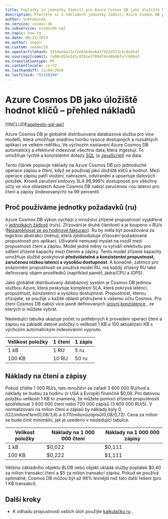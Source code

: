 ```yaml
---
title: Poplatky za jednotky žádosti pro Azure Cosmos DB jako úložiště hodnot klíčů
description: Přečtěte si o nákladech jednotky žádosti Azure Cosmos DB pro jednoduché operace zápisu a čtení, když se používají jako úložiště klíč/hodnota.
author: SnehaGunda
ms.service: cosmos-db
ms.subservice: cosmosdb-sql
ms.topic: how-to
ms.date: 08/23/2019
ms.author: sngun
ms.custom: seodec18
ms.openlocfilehash: 9354ae0a22ef2e8ab4ee6a57563d3f3c4c8e4547
ms.sourcegitcommit: fa90cd55e341c8201e3789df4cd8bd6fe7c809a3
ms.translationtype: MT
ms.contentlocale: cs-CZ
ms.lasthandoff: 11/04/2020
ms.locfileid: "93339294"
---
```

# <a name="azure-cosmos-db-as-a-key-value-store--cost-overview"></a>Azure Cosmos DB jako úložiště hodnot klíčů – přehled nákladů
[!INCLUDE[appliesto-sql-api](includes/appliesto-sql-api.md)]

Azure Cosmos DB je globálně distribuovaná databázová služba pro více modelů, která umožňuje snadnou tvorbu vysoce dostupných a rozsáhlých aplikací ve velkém měřítku. Ve výchozím nastavení Azure Cosmos DB automaticky a efektivně indexovat všechna data, která ingestují. To umožňuje rychlé a konzistentní dotazy [SQL](./sql-query-getting-started.md) (a [JavaScript](stored-procedures-triggers-udfs.md)) na data. 

Tento článek popisuje náklady na Azure Cosmos DB pro jednoduché operace zápisu a čtení, když se používají jako úložiště klíčů a hodnot. Mezi operace zápisu patří vložení, nahrazení, odstranění a upsertuje datových položek. Kromě zaručení smlouvy SLA 99,999% dostupnosti pro všechny účty ve více oblastech Azure Cosmos DB nabízí zaručenou <ou latenci pro čtení a zápisy (indexovaných) na 99 percentil. 

## <a name="why-we-use-request-units-rus"></a>Proč používáme jednotky požadavků (ru)

Azure Cosmos DB výkon vychází z množství zřízené propustnosti vyjádřené v [jednotkách žádosti](request-units.md) (ru/s). Zřizování je druhé členitosti a je koupeno v RU/s ([Nezaměňovat se po hodinové fakturaci](https://azure.microsoft.com/pricing/details/cosmos-db/)). Ru by měla být považována za logickou abstrakci (měnu), která zjednodušuje zřizování požadované propustnosti pro aplikaci. Uživatelé nemusejí myslet na rozdíl mezi propustností čtení a zápisu. Model jedné měny ru vytváří efektivitu pro sdílení zřízené kapacity mezi čtením a zápisy. Tento model zřízené kapacity umožňuje službě poskytovat **předvídatelné a konzistentní propustnost, zaručenou nízkou latenci a vysokou dostupnost**. A konečně, zatímco pro znázornění propustnosti se používá model RU, má každý zřízený RU také definovaný objem prostředků (například paměť, jádra/CPU a IOPS).

Jako globálně distribuovaný databázový systém je Cosmos DB jedinou službou Azure, která poskytuje komplexní SLA, která pokrývá latenci, propustnost, konzistenci a vysokou dostupnost. Propustnost, kterou zřizujete, se použije u každé oblasti přidružené k vašemu účtu Cosmos. Pro čtení Cosmos DB nabízí více jasně definovaných [úrovní konzistence](consistency-levels.md) , ze kterých si můžete vybrat. 

Následující tabulka ukazuje počet ru potřebných k provedení operací čtení a zápisu na základě datové položky o velikosti 1 KB a 100 aktualizací KB s výchozím automatickým indexováním vypnuto. 

|Velikost položky|1 čtení|1 zápis|
|-------------|------|-------|
|1 kB|1 RU|5 ru|
|100 KB|10 RU|50 ru|

## <a name="cost-of-reads-and-writes"></a>Náklady na čtení a zápisy

Pokud zřídíte 1 000 RU/s, tato množství se zařadí 3 600 000 RU/hod a náklady se budou za hodinu (v USA a Evropě) finančně $0,08. Pro datovou položku velikosti 1 KB to znamená, že můžete pomocí zřízené propustnosti spotřebovat 3 600 000 čtení nebo 720 000 zápisů (3 600 000 RU/5). V normalizovaní na milion čtení a zápisů by náklady byly $0,022/milion čtení ($0,08/3,6) a $0.111/milionů zápisů ($0,08/0,72). Cena za milion se bude činit minimální, jak je uvedeno v následující tabulce.

|Velikost položky|Náklady na 1 000 000 čtení|Náklady na 1 000 000 zápisy|
|-------------|-------|--------|
|1 kB|$0,022|$0,111|
|100 KB|$0,222|$1,111|


Většina základního objektu BLOB nebo objekt ukládá služby poplatek $0,40 za milion transakcí čtení a $5 za milion transakcí zápisu. Pokud se používá optimálně, Cosmos DB můžou být až 98% levnější než tato další řešení (pro 1 KB transakcí).

## <a name="next-steps"></a>Další kroky

* K odhadu propustnosti vašich úloh použijte [kalkulačku ru](https://cosmos.azure.com/capacitycalculator/) .